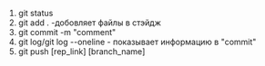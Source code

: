 1. git status
2. git add . -добовляет файлы в стэйдж
3. git commit -m "comment"
4. git log/git log --oneline - показывает информацию в "commit"
5. git push [rep_link] [branch_name]